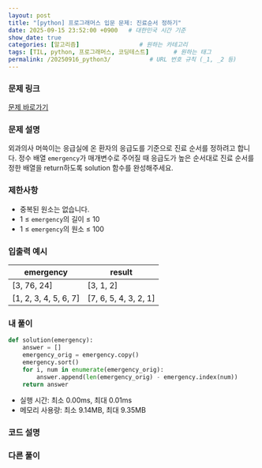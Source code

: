 ```yaml
---
layout: post
title: "[python] 프로그래머스 입문 문제: 진료순서 정하기"
date: 2025-09-15 23:52:00 +0900   # 대한민국 시간 기준
show_date: true 
categories: [알고리즘]                 # 원하는 카테고리
tags: [TIL, python, 프로그래머스, 코딩테스트]       # 원하는 태그
permalink: /20250916_python3/           # URL 번호 규칙 (_1, _2 등)
---
```


### 문제 링크

[문제 바로가기](https://school.programmers.co.kr/learn/courses/30/lessons/120835)



### 문제 설명
외과의사 머쓱이는 응급실에 온 환자의 응급도를 기준으로 진료 순서를 정하려고 합니다. 정수 배열 `emergency`가 매개변수로 주어질 때 응급도가 높은 순서대로 진료 순서를 정한 배열을 return하도록 solution 함수를 완성해주세요.



### 제한사항

- 중복된 원소는 없습니다.
- 1 ≤ `emergency`의 길이 ≤ 10 
- 1 ≤ `emergency`의 원소 ≤ 100



### 입출력 예시

| emergency |  result |
| --- | --- |
| [3, 76, 24] | [3, 1, 2] | 
| [1, 2, 3, 4, 5, 6, 7] | [7, 6, 5, 4, 3, 2, 1] | 



### 내 풀이

```python
def solution(emergency):
    answer = []
    emergency_orig = emergency.copy()
    emergency.sort()
    for i, num in enumerate(emergency_orig):
        answer.append(len(emergency_orig) - emergency.index(num))
    return answer
```

- 실행 시간: 최소 0.00ms, 최대 0.01ms
- 메모리 사용량: 최소 9.14MB, 최대 9.35MB



### 코드 설명




### 다른 풀이


